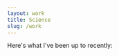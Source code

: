 ```yaml
---
layout: work
title: Science
slug: /work
---
```


Here's what I've been up to recently:
<br />
<br />

